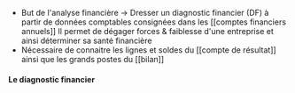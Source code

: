 

- But de l'analyse financière  -> Dresser un diagnostic financier (DF) à partir de données comptables consignées dans les [[comptes financiers annuels]]
	Il permet de dégager forces & faiblesse d'une entreprise et ainsi déterminer sa santé financière
- Nécessaire de connaitre les lignes et soldes du [[compte de résultat]] ainsi que les grands postes du [[bilan]]

#### Le diagnostic financier
